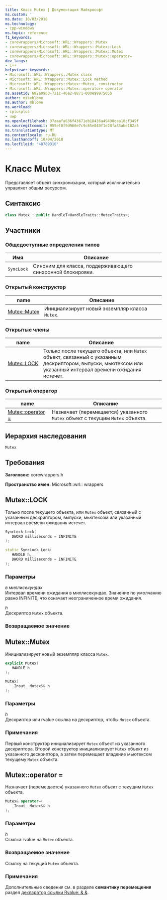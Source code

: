 ```yaml
---
title: Класс Mutex | Документация Майкрософт
ms.custom: ''
ms.date: 10/03/2018
ms.technology:
- cpp-windows
ms.topic: reference
f1_keywords:
- corewrappers/Microsoft::WRL::Wrappers::Mutex
- corewrappers/Microsoft::WRL::Wrappers::Mutex::Lock
- corewrappers/Microsoft::WRL::Wrappers::Mutex::Mutex
- corewrappers/Microsoft::WRL::Wrappers::Mutex::operator=
dev_langs:
- C++
helpviewer_keywords:
- Microsoft::WRL::Wrappers::Mutex class
- Microsoft::WRL::Wrappers::Mutex::Lock method
- Microsoft::WRL::Wrappers::Mutex::Mutex, constructor
- Microsoft::WRL::Wrappers::Mutex::operator= operator
ms.assetid: 682a0963-721c-46a2-8871-000e9997505b
author: mikeblome
ms.author: mblome
ms.workload:
- cplusplus
- uwp
ms.openlocfilehash: 37aaafa636f43671eb18436a49490caa10cf349f
ms.sourcegitcommit: 955ef0f9d966e7c9c65e040f1e28fa83abe102a5
ms.translationtype: MT
ms.contentlocale: ru-RU
ms.lasthandoff: 10/04/2018
ms.locfileid: "48789310"
---
```

# <a name="mutex-class"></a>Класс Mutex

Представляет объект синхронизации, который исключительно управляет общим ресурсом.

## <a name="syntax"></a>Синтаксис

```cpp
class Mutex : public HandleT<HandleTraits::MutexTraits>;
```

## <a name="members"></a>Участники

### <a name="public-typedefs"></a>Общедоступные определения типов

Имя       | Описание
---------- | ------------------------------------------------------
`SyncLock` | Синоним для класса, поддерживающего синхронной блокировки.

### <a name="public-constructor"></a>Открытый конструктор

name                   | Описание
---------------------- | ------------------------------------------------
[Mutex::Mutex](#mutex) | Инициализирует новый экземпляр класса `Mutex`.

### <a name="public-members"></a>Открытые члены

name                 | Описание
-------------------- | --------------------------------------------------------------------------------------------------------------------------------------------------------------
[Mutex::LOCK](#lock) | Только после текущего объекта, или `Mutex` объект, связанный с указанным дескриптором, выпуски, мьютексом или указанный интервал времени ожидания истечет.

### <a name="public-operator"></a>Открытый оператор

name                                 | Описание
------------------------------------ | ---------------------------------------------------------------------------
[Mutex::operator =](#operator-assign) | Назначает (перемещается) указанного `Mutex` объект с текущим `Mutex` объекта.

## <a name="inheritance-hierarchy"></a>Иерархия наследования

`Mutex`

## <a name="requirements"></a>Требования

**Заголовок:** corewrappers.h

**Пространство имен:** Microsoft::wrl:: wrappers

## <a name="lock"></a>Mutex::LOCK

Только после текущего объекта, или `Mutex` объект, связанный с указанным дескриптором, выпуски, мьютексом или указанный интервал времени ожидания истечет.

```cpp
SyncLock Lock(
   DWORD milliseconds = INFINITE
);

static SyncLock Lock(
   HANDLE h,
   DWORD milliseconds = INFINITE
);
```

### <a name="parameters"></a>Параметры

*в миллисекундах*<br/>
Интервал времени ожидания в миллисекундах. Значение по умолчанию равно INFINITE, что означает неограниченное время ожидания.

*h*<br/>
Дескриптор `Mutex` объекта.

### <a name="return-value"></a>Возвращаемое значение

## <a name="mutex"></a>Mutex::Mutex

Инициализирует новый экземпляр класса `Mutex`.

```cpp
explicit Mutex(
   HANDLE h
);

Mutex(
   _Inout_ Mutex&& h
);
```

### <a name="parameters"></a>Параметры

*h*<br/>
Дескриптор или rvalue ссылка на дескриптор, чтобы `Mutex` объекта.

### <a name="remarks"></a>Примечания

Первый конструктор инициализирует `Mutex` объект из указанного дескриптора. Второй конструктор инициализирует `Mutex` объект из указанного дескриптора, а затем перемещает владение мьютексом текущему `Mutex` объекта.

## <a name="operator-assign"></a>Mutex::operator =

Назначает (перемещается) указанного `Mutex` объект с текущим `Mutex` объекта.

```cpp
Mutex& operator=(
   _Inout_ Mutex&& h
);
```

### <a name="parameters"></a>Параметры

*h*<br/>
Ссылка rvalue на `Mutex` объекта.

### <a name="return-value"></a>Возвращаемое значение

Ссылку на текущий `Mutex` объекта.

### <a name="remarks"></a>Примечания

Дополнительные сведения см. в разделе **семантику перемещения** раздел [декларатор ссылки Rvalue: & &](../cpp/rvalue-reference-declarator-amp-amp.md).
